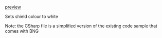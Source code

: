 [preview](https://raw.githubusercontent.com/vitawebsitedesign/bng-sample-mods/master/white-shield/preview.png)

Sets shield colour to white

Note: the CSharp file is a simplified version of the existing code sample that comes with BNG
